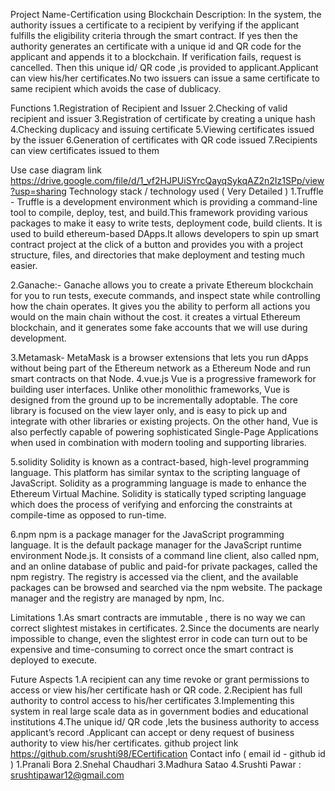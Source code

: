 Project Name-Certification using Blockchain
Description:
In the system, the authority issues a certificate to a recipient by verifying if the applicant fulfills the eligibility criteria through the smart contract. If yes then the authority generates an certificate with a unique id and QR code for the applicant and appends it to a blockchain. If verification fails, request is cancelled. Then this unique id/ QR code ,is provided to applicant.Applicant can view his/her certificates.No two issuers can issue a same certificate to same recipient which avoids the case of dublicacy.

Functions
1.Registration of Recipient and Issuer
2.Checking of valid recipient and issuer
3.Registration of certificate by creating a unique hash
4.Checking duplicacy and issuing certificate
5.Viewing certificates issued by the issuer
6.Generation of certificates with QR code issued 
7.Recipients can view certificates issued to them

Use case diagram link
https://drive.google.com/file/d/1_vf2HJPUiSYrcQayqSykqAZ2n2Iz1SPp/view?usp=sharing
Technology stack / technology used ( Very Detailed )
1.Truffle -
	Truffle is a development environment which is providing a command-line tool to compile, deploy, test, and build.This framework providing various packages to make it easy to write tests, deployment code, build clients. It is used to build ethereum-based DApps.It allows developers to spin up smart contract project at the click of a button and provides you with a project structure, files, and directories that make deployment and testing much easier.

2.Ganache:- Ganache allows you to create a private Ethereum blockchain for you to run tests, execute commands, and inspect state while controlling how the chain operates. It gives you the ability to perform all actions you would on the main chain without the cost. 
it creates a virtual Ethereum blockchain, and it generates some fake accounts that we will use during development.

3.Metamask-
	MetaMask is a browser extensions that lets you run dApps without being part of the Ethereum network as a Ethereum Node and run smart contracts on that Node.
4.vue.js
	Vue is a progressive framework for building user interfaces. Unlike other monolithic frameworks, Vue is designed from the ground up to be incrementally adoptable. The core library is focused on the view layer only, and is easy to pick up and integrate with other libraries or existing projects. On the other hand, Vue is also perfectly capable of powering sophisticated Single-Page Applications when used in combination with modern tooling and supporting libraries.

5.solidity
	Solidity is known as a contract-based, high-level programming language. This platform has similar syntax to the scripting language of JavaScript. Solidity as a programming language is made to enhance the Ethereum Virtual Machine. Solidity is statically typed scripting language which does the process of verifying and enforcing the constraints at compile-time as opposed to run-time.
	
6.npm
	npm is a package manager for the JavaScript programming language. It is the default package manager for the JavaScript runtime environment Node.js. It consists of a command line client, also called npm, and an online database of public and paid-for private packages, called the npm registry. The registry is accessed via the client, and the available packages can be browsed and searched via the npm website. The package manager and the registry are managed by npm, Inc.

Limitations
1.As smart contracts are immutable , there is no way we can correct slightest mistakes in certificates. 
2.Since the documents are nearly impossible to change, even the slightest error in code can turn out to be expensive and time-consuming to correct once the smart contract is deployed to execute.

Future Aspects
1.A recipient can any time revoke or grant permissions to access or view his/her certificate hash or QR code.
2.Recipient has full authority to control access to his/her certificates
3.Implementing this system in real large scale data as in government bodies and educational institutions
4.The unique id/ QR code ,lets the business authority to access applicant’s record .Applicant can accept or deny request of business authority to view his/her certificates.
github project link
https://github.com/srushti98/ECertification
Contact info ( email id - github id )
1.Pranali Bora 
2.Snehal Chaudhari 
3.Madhura Satao
4.Srushti Pawar : srushtipawar12@gmail.com

